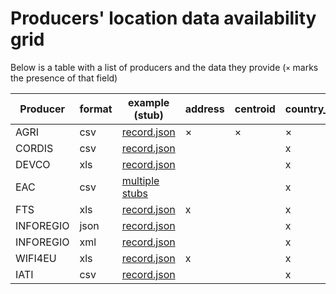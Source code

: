 # Producers' location data availability grid

Below is a table with a list of producers and the data they provide (`×` marks the presence of that field)

| Producer  | format | example (stub)      | address | centroid | country_code | nuts | postal_code | region | town |
| --------- | ------ | ------------------- | ------- | -------- | ------------ | ---- | ----------- | ------ | ---- |
| AGRI      | csv    | [record.json][1]    | ×       | ×        | ×            |      | ×           |        | x    |
| CORDIS    | csv    | [record.json][2]    |         |          | x            |      |             |        |      |
| DEVCO     | xls    | [record.json][3]    |         |          | x            |      |             | x      |      |
| EAC       | csv    | [multiple stubs][4] |         |          | x            |      |             |        |      |
| FTS       | xls    | [record.json][5]    | x       |          | x            | x    | x           |        | x    |
| INFOREGIO | json   | [record.json][6]    |         |          | x            | x    |             | x      |      |
| INFOREGIO | xml    | [record.json][7]    |         |          | x            | x    |             | x      |      |
| WIFI4EU   | xls    | [record.json][8]    | x       |          | x            |      | x           |        | x    |
| IATI      | csv    | [record.json][9]    |         |          | x            |      |             |        |      |

[1]: https://github.com/ec-europa/eubfr-data-lake/blob/master/services/ingestion/etl/agri/csv/test/stubs/record.json
[2]: https://github.com/ec-europa/eubfr-data-lake/blob/master/services/ingestion/etl/cordis/csv/test/stubs/record.json
[3]: https://github.com/ec-europa/eubfr-data-lake/blob/master/services/ingestion/etl/devco/xls/test/stubs/record.json
[4]: https://github.com/ec-europa/eubfr-data-lake/blob/master/services/ingestion/etl/eac/csv/test/stubs
[5]: https://github.com/ec-europa/eubfr-data-lake/blob/master/services/ingestion/etl/fts/xls/test/stubs/record.json
[6]: https://github.com/ec-europa/eubfr-data-lake/blob/master/services/ingestion/etl/inforegio/json/test/stubs/record.json
[7]: https://github.com/ec-europa/eubfr-data-lake/blob/master/services/ingestion/etl/inforegio/xml/test/stubs/record.json
[8]: https://github.com/ec-europa/eubfr-data-lake/blob/master/services/ingestion/etl/wifi4eu/xls/test/stubs/record.json
[9]: https://github.com/ec-europa/eubfr-data-lake/blob/master/services/ingestion/etl/iati/csv/test/stubs/record.json
